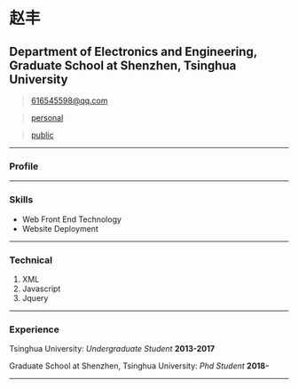 # 赵丰
## Department of Electronics and Engineering, Graduate School at Shenzhen, Tsinghua University

> [616545598@qq.com](mailto:616545598@qq.com)  

<!-- > [personal](personal/index.html) -->

> [personal](personal/index.html)

> [public](public/index.html)

------

### Profile


------

### Skills

* Web Front End Technology
* Website Deployment

-------

### Technical

1. XML
1. Javascript
1. Jquery

------

### Experience

Tsinghua University: *Undergraduate Student*
__2013-2017__

Graduate School at Shenzhen, Tsinghua University: *Phd Student*
__2018-__
  
  
------

